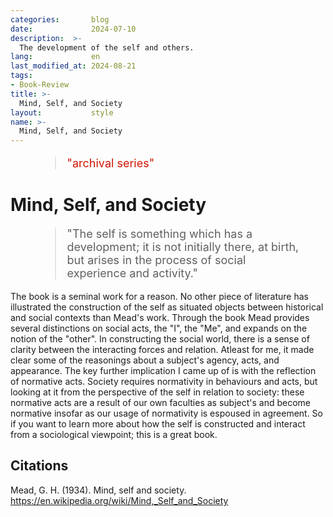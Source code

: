 ```yaml
---
categories:       blog
date:             2024-07-10
description:  >-
  The development of the self and others.
lang:             en
last_modified_at: 2024-08-21
tags:
- Book-Review
title: >-
  Mind, Self, and Society
layout:           style
name: >-
  Mind, Self, and Society
---
```



<figure class="container-lg" style="padding: 0;">
    <blockquote class="blockquote" style="font-size: 18px; color: red;">
    <p style="color: #D21404;">"archival series"</p>
    </blockquote>
</figure>

# Mind, Self, and Society

<figure class="container-lg" style="padding: 0;">
    <blockquote class="blockquote" style="font-size: 18px;">
    <p>"The self is something which has a development; it is not initially there, at birth, but arises in the process of social experience and activity."</p>
    </blockquote>
</figure>

The book is a seminal work for a reason. No other piece of literature has illustrated the construction of the self as situated objects between historical and social contexts than Mead's work. Through the book Mead provides several distinctions on social acts, the "I", the "Me", and expands on the notion of the "other". In constructing the social world, there is a sense of clarity between the interacting forces and relation. Atleast for me, it made clear some of the reasonings about a subject's agency, acts, and appearance. The key further implication I came up of is with the reflection of normative acts. Society requires normativity in behaviours and acts, but looking at it from the perspective of the self in relation to society: these normative acts are a result of our own faculties as subject's and become normative insofar as our usage of normativity is espoused in agreement. So if you want to learn more about how the self is constructed and interact from a sociological viewpoint; this is a great book.

## Citations

Mead, G. H. (1934). Mind, self and society. https://en.wikipedia.org/wiki/Mind,_Self_and_Society